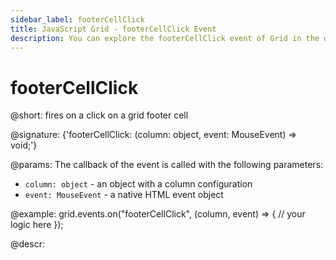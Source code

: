 ```yaml
---
sidebar_label: footerCellClick
title: JavaScript Grid - footerCellClick Event 
description: You can explore the footerCellClick event of Grid in the documentation of the DHTMLX JavaScript UI library. Browse developer guides and API reference, try out code examples and live demos, and download a free 30-day evaluation version of DHTMLX Suite.
---
```


# footerCellClick

@short: fires on a click on a grid footer cell

@signature: {'footerCellClick: (column: object, event: MouseEvent) => void;'}

@params:
The callback of the event is called with the following parameters:

- `column: object` - an object with a column configuration
- `event: MouseEvent` - a native HTML event object

@example:
grid.events.on("footerCellClick", (column, event) => {
    // your logic here
});

@descr:
